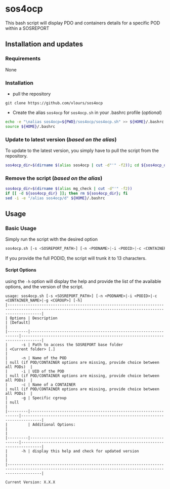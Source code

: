 # sos4ocp

This bash script will display PDO and containers details for a specific POD within a SOSREPORT

## Installation and updates

### Requirements

None

### Installation

* pull the repository

```text
git clone https://github.com/vlours/sos4ocp
```

* Create the alias `sos4ocp` for `sos4ocp.sh` in your .bashrc profile (_optional_)

```bash
echo -e "\nalias sos4ocp=${PWD}/sos4ocp/sos4ocp.sh" >> ${HOME}/.bashrc
source ${HOME}/.bashrc
```

### Update to latest version (_based on the alias_)

To update to the latest version, you simply have to pull the script from the repository.

```bash
sos4ocp_dir=$(dirname $(alias sos4ocp | cut -d"'" -f2)); cd ${sos4ocp_dir}; git pull origin main; cd -
```

### Remove the script (_based on the alias_)

```bash
sos4ocp_dir=$(dirname $(alias mg_check | cut -d"'" -f2))
if [[ -d ${sos4ocp_dir} ]]; then rm ${sos4ocp_dir}; fi
sed -i -e "/alias sos4ocp/d" ${HOME}/.bashrc
```

## Usage

### Basic Usage

Simply run the script with the desired option

```bash
sos4ocp.sh [-s <SOSREPORT_PATH>] [-n <PODNAME>|-i <PODID>|-c <CONTAINER_NAME>] [-h]
```

If you provide the full PODID, the script will trunk it to 13 characters.

#### Script Options

using the `-h` option will display the help and provide the list of the available options, and the version of the script.

```text
usage: sos4ocp.sh [-s <SOSREPORT_PATH>] [-n <PODNAME>|-i <PODID>|-c <CONTAINER_NAME>|-g <CGROUP>] [-h]
|-----------------------------------------------------------------------------------------------------------------------------------------------------------|
| Options | Description                                                     | [Default]                                                                     |
|---------|-----------------------------------------------------------------|-------------------------------------------------------------------------------|
|      -s | Path to access the SOSREPORT base folder                        | <Current folder> [.]                                                          |
|      -n | Name of the POD                                                 | null (if POD/CONTAINER options are missing, provide choice between all PODs)  |
|      -i | UID of the POD                                                  | null (if POD/CONTAINER options are missing, provide choice between all PODs)  |
|      -c | Name of a CONTAINER                                             | null (if POD/CONTAINER options are missing, provide choice between all PODs)  |
|      -g | Specific cgroup                                                 | null                                                                          |
|---------|-----------------------------------------------------------------|-------------------------------------------------------------------------------|
|         | Additional Options:                                             |                                                                               |
|---------|-----------------------------------------------------------------|-------------------------------------------------------------------------------|
|      -h | display this help and check for updated version                 |                                                                               |
|-----------------------------------------------------------------------------------------------------------------------------------------------------------|

Current Version: X.X.X
```
